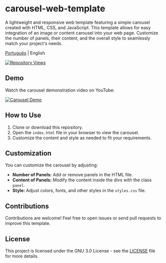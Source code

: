 # carousel-web-template

A lightweight and responsive web template featuring a simple carousel created with HTML, CSS, and JavaScript. This template allows for easy integration of an image or content carousel into your web page. Customize the number of panels, their content, and the overall style to seamlessly match your project's needs.

[Português](README_pt.md) | English

[![Repository Views](https://komarev.com/ghpvc/?username=kensdycarousel&label=Views&color=brightgreen)](https://github.com/kensdy/carousel-web-template)

## Demo

Watch the carousel demonstration video on YouTube:

[![Carousel Demo](https://img.youtube.com/vi/egmDWps5Vo4/0.jpg)](https://www.youtube.com/watch?v=egmDWps5Vo4)

## How to Use

1. Clone or download this repository.
2. Open the `index.html` file in your browser to view the carousel.
3. Customize the content and style as needed to fit your requirements.

## Customization

You can customize the carousel by adjusting:

- **Number of Panels:** Add or remove panels in the HTML file.
- **Content of Panels:** Modify the content inside the divs with the class `panel`.
- **Style:** Adjust colors, fonts, and other styles in the `styles.css` file.

## Contributions

Contributions are welcome! Feel free to open issues or send pull requests to improve this template.

## License

This project is licensed under the GNU 3.0 License - see the [LICENSE](LICENSE) file for more details.

